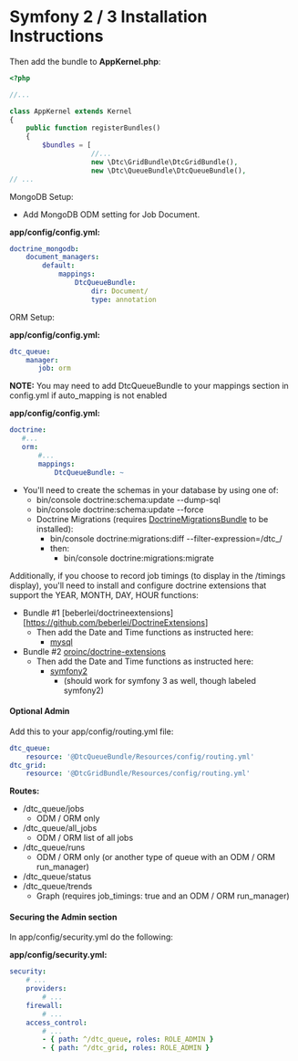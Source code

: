 # Symfony 2 / 3 Installation Instructions

Then add the bundle to __AppKernel.php__:

```php
<?php

//...

class AppKernel extends Kernel
{
    public function registerBundles()
    {
        $bundles = [
                    //...
                    new \Dtc\GridBundle\DtcGridBundle(),
                    new \Dtc\QueueBundle\DtcQueueBundle(),
// ...
```

MongoDB Setup:
  * Add MongoDB ODM setting for Job Document.

__app/config/config.yml:__
```yaml
doctrine_mongodb:
    document_managers:
        default:
            mappings:
                DtcQueueBundle:
                    dir: Document/
                    type: annotation
```
ORM Setup:

__app/config/config.yml:__
```yaml
dtc_queue:
    manager:
       job: orm
```

__NOTE:__ You may need to add DtcQueueBundle to your mappings section in config.yml if auto_mapping is not enabled

__app/config/config.yml:__
```yaml
doctrine:
   #...
   orm:
       #...
       mappings:
           DtcQueueBundle: ~
```

   * You'll need to create the schemas in your database by using one of:
      * bin/console doctrine:schema:update --dump-sql
      * bin/console doctrine:schema:update --force
      * Doctrine Migrations (requires [DoctrineMigrationsBundle](https://github.com/doctrine/DoctrineMigrationsBundle) to be installed):
         * bin/console doctrine:migrations:diff --filter-expression=/dtc_/
         * then:
            * bin/console doctrine:migrations:migrate

Additionally, if you choose to record job timings (to display in the /timings display), you'll need to install and configure doctrine extensions that support 
 the YEAR, MONTH, DAY, HOUR functions:

   * Bundle #1 [beberlei/doctrineextensions][https://github.com/beberlei/DoctrineExtensions]
      * Then add the Date and Time functions as instructed here:
         * [mysql](https://github.com/beberlei/DoctrineExtensions/blob/master/config/mysql.yml)
   * Bundle #2 [oroinc/doctrine-extensions](https://github.com/oroinc/doctrine-extensions)
      * Then add the Date and Time functions as instructed here:
         * [symfony2](https://github.com/oroinc/doctrine-extensions#symfony2)
            * (should work for symfony 3 as well, though labeled symfony2)
         
#### Optional Admin

Add this to your app/config/routing.yml file:

```yaml
dtc_queue:
    resource: '@DtcQueueBundle/Resources/config/routing.yml'
dtc_grid:
    resource: '@DtcGridBundle/Resources/config/routing.yml'
```

__Routes:__
   * /dtc_queue/jobs
      * ODM / ORM only
   * /dtc_queue/all_jobs
      * ODM / ORM list of all jobs
   * /dtc_queue/runs
      * ODM / ORM only (or another type of queue with an ODM / ORM run_manager)
   * /dtc_queue/status
   * /dtc_queue/trends
      * Graph (requires job_timings: true and an ODM / ORM run_manager)

#### Securing the Admin section

In app/config/security.yml do the following:

__app/config/security.yml:__
```yaml
security:
    # ...
    providers:
        # ...
    firewall:
        # ...
    access_control:
        # ...
        - { path: ^/dtc_queue, roles: ROLE_ADMIN }
        - { path: ^/dtc_grid, roles: ROLE_ADMIN }
```
